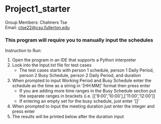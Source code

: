 # Project1_starter
Group Members: Chalmers Tse\
Email: ctse22@csu.fullerton.edu

### This program will require you to manually input the schedules
Instruction to Run: 
1. Open the program in an IDE that supports a Python interpreter
2. Look into the Input.txt file for test cases
    - The test cases starts with person 1 schedule, person 1 Daily Period, person 2 Busy Schedule, person 2 Daily Period, and duration
3. When prompted to input Working Period and Busy Schedule enter the schedule as the time as a string in '[HH:MM]' format then press enter
    - If you are adding more time ranges in the Busy Schedule section put the separate ranges in brackets (i.e. [['9:00','10:00'],['11:00','12:00']]
    - If entering an empty set for the busy schedule, just enter '[]'
4. When prompted to input the meeting duration just enter the integer and press enter
5. The results will be printed below after the duration input 


